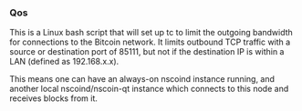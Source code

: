 ### Qos ###

This is a Linux bash script that will set up tc to limit the outgoing bandwidth for connections to the Bitcoin network. It limits outbound TCP traffic with a source or destination port of 85111, but not if the destination IP is within a LAN (defined as 192.168.x.x).

This means one can have an always-on nscoind instance running, and another local nscoind/nscoin-qt instance which connects to this node and receives blocks from it.
